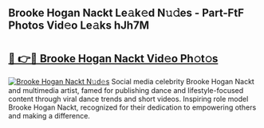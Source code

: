 ## Brooke Hogan Nackt Le𝚊k𝚎d N𝚞𝚍es - Part-FtF Photos Vid𝚎o Le𝚊ks hJh7M

# <h2><a href="http://fb1i87.evod.top/?m=Brooke+Hogan+Nackt">🔗 👉🔴 Brooke Hogan Nackt Vid𝚎o Ph𝚘t𝚘s</a></h2>

[![Brooke Hogan Nackt N𝚞d𝚎s](https://i.imgur.com/8V9OHl7.gif)](http://fb1i87.evod.top/?m=Brooke+Hogan+Nackt)
Social media celebrity Brooke Hogan Nackt and multimedia artist, famed for publishing dance and lifestyle-focused content through viral dance trends and short videos. Inspiring role model Brooke Hogan Nackt, recognized for their dedication to empowering others and making a difference. 
